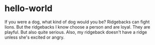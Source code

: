 # hello-world
If you were a dog, what kind of dog would you be?
Ridgebacks can fight lions. But the ridgebacks I know choose a person and are loyal. They are playful. But also quite serious. Also, my ridgeback doesn't have a ridge unless she's excited or angry.
